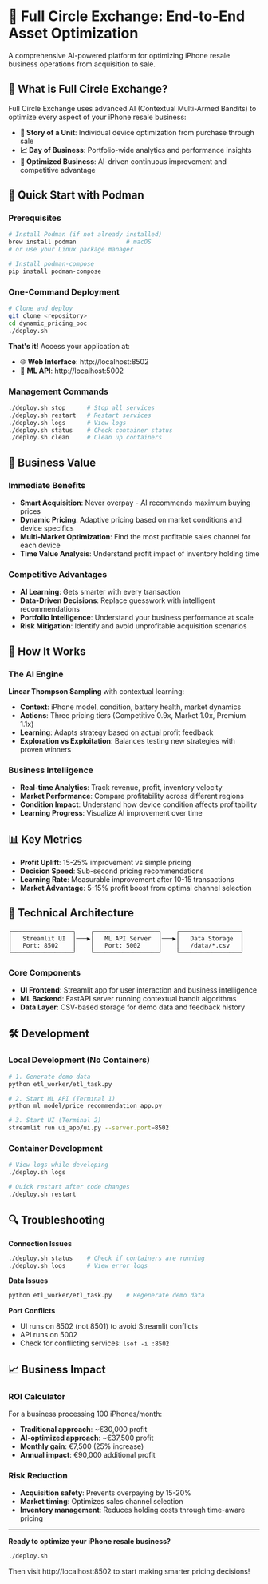 # 🔄 Full Circle Exchange: End-to-End Asset Optimization

A comprehensive AI-powered platform for optimizing iPhone resale business operations from acquisition to sale.

## 🎯 What is Full Circle Exchange?

Full Circle Exchange uses advanced AI (Contextual Multi-Armed Bandits) to optimize every aspect of your iPhone resale business:

- **📱 Story of a Unit**: Individual device optimization from purchase through sale
- **📈 Day of Business**: Portfolio-wide analytics and performance insights  
- **🚀 Optimized Business**: AI-driven continuous improvement and competitive advantage

## 🚀 Quick Start with Podman

### Prerequisites
```bash
# Install Podman (if not already installed)
brew install podman              # macOS
# or use your Linux package manager

# Install podman-compose
pip install podman-compose
```

### One-Command Deployment
```bash
# Clone and deploy
git clone <repository>
cd dynamic_pricing_poc
./deploy.sh
```

**That's it!** Access your application at:
- 🌐 **Web Interface**: http://localhost:8502
- 🔧 **ML API**: http://localhost:5002

### Management Commands
```bash
./deploy.sh stop      # Stop all services
./deploy.sh restart   # Restart services
./deploy.sh logs      # View logs
./deploy.sh status    # Check container status
./deploy.sh clean     # Clean up containers
```

## 💼 Business Value

### Immediate Benefits
- **Smart Acquisition**: Never overpay - AI recommends maximum buying prices
- **Dynamic Pricing**: Adaptive pricing based on market conditions and device specifics
- **Multi-Market Optimization**: Find the most profitable sales channel for each device
- **Time Value Analysis**: Understand profit impact of inventory holding time

### Competitive Advantages
- **AI Learning**: Gets smarter with every transaction
- **Data-Driven Decisions**: Replace guesswork with intelligent recommendations
- **Portfolio Intelligence**: Understand your business performance at scale
- **Risk Mitigation**: Identify and avoid unprofitable acquisition scenarios

## 🧠 How It Works

### The AI Engine
**Linear Thompson Sampling** with contextual learning:
- **Context**: iPhone model, condition, battery health, market dynamics
- **Actions**: Three pricing tiers (Competitive 0.9x, Market 1.0x, Premium 1.1x)
- **Learning**: Adapts strategy based on actual profit feedback
- **Exploration vs Exploitation**: Balances testing new strategies with proven winners

### Business Intelligence
- **Real-time Analytics**: Track revenue, profit, inventory velocity
- **Market Performance**: Compare profitability across different regions
- **Condition Impact**: Understand how device condition affects profitability
- **Learning Progress**: Visualize AI improvement over time

## 📊 Key Metrics

- **Profit Uplift**: 15-25% improvement vs simple pricing
- **Decision Speed**: Sub-second pricing recommendations
- **Learning Rate**: Measurable improvement after 10-15 transactions
- **Market Advantage**: 5-15% profit boost from optimal channel selection

## 🔧 Technical Architecture

```
┌─────────────────┐    ┌──────────────────┐    ┌─────────────────┐
│   Streamlit UI  │───▶│   ML API Server  │───▶│   Data Storage  │
│   Port: 8502    │    │   Port: 5002     │    │   /data/*.csv   │
└─────────────────┘    └──────────────────┘    └─────────────────┘
```

### Core Components
- **UI Frontend**: Streamlit app for user interaction and business intelligence
- **ML Backend**: FastAPI server running contextual bandit algorithms
- **Data Layer**: CSV-based storage for demo data and feedback history

## 🛠️ Development

### Local Development (No Containers)
```bash
# 1. Generate demo data
python etl_worker/etl_task.py

# 2. Start ML API (Terminal 1)
python ml_model/price_recommendation_app.py

# 3. Start UI (Terminal 2)  
streamlit run ui_app/ui.py --server.port=8502
```

### Container Development
```bash
# View logs while developing
./deploy.sh logs

# Quick restart after code changes
./deploy.sh restart
```

## 🔍 Troubleshooting

**Connection Issues**
```bash
./deploy.sh status    # Check if containers are running
./deploy.sh logs      # View error logs
```

**Data Issues**
```bash
python etl_worker/etl_task.py    # Regenerate demo data
```

**Port Conflicts**
- UI runs on 8502 (not 8501) to avoid Streamlit conflicts
- API runs on 5002
- Check for conflicting services: `lsof -i :8502`

## 📈 Business Impact

### ROI Calculator
For a business processing 100 iPhones/month:
- **Traditional approach**: ~€30,000 profit
- **AI-optimized approach**: ~€37,500 profit  
- **Monthly gain**: €7,500 (25% increase)
- **Annual impact**: €90,000 additional profit

### Risk Reduction
- **Acquisition safety**: Prevents overpaying by 15-20%
- **Market timing**: Optimizes sales channel selection
- **Inventory management**: Reduces holding costs through time-aware pricing

---

**Ready to optimize your iPhone resale business?**

```bash
./deploy.sh
```

Then visit http://localhost:8502 to start making smarter pricing decisions!
